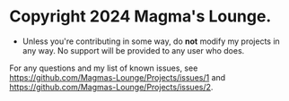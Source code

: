 # Copyright 2024 Magma's Lounge.

- Unless you're contributing in some way, do **not** modify my projects in any way. No support will be provided to any user who does.

For any questions and my list of known issues, see https://github.com/Magmas-Lounge/Projects/issues/1 and https://github.com/Magmas-Lounge/Projects/issues/2.
